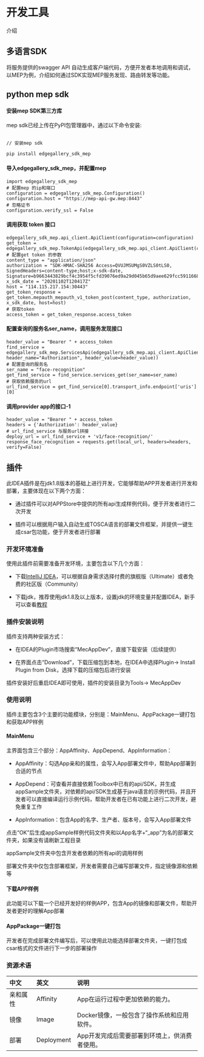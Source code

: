 # 开发工具
介绍
## 多语言SDK
将服务提供的swagger API 自动生成客户端代码，方便开发者本地调用和调试，以MEP为例，介绍如何通过SDK实现MEP服务发现、路由转发等功能。

## python mep sdk
#### 安装mep SDK第三方库
mep sdk已经上传在PyPI包管理器中，通过以下命令安装:

```

// 安装mep sdk

pip install edgegallery_sdk_mep

```

#### 导入edgegallery_sdk_mep，并配置mep
```
import edgegallery_sdk_mep
# 配置mep 的ip和端口
configuration = edgegallery_sdk_mep.Configuration()
configuration.host = "https://mep-api-gw.mep:8443"
# 忽略证书
configuration.verify_ssl = False

```
####  调用获取 token 接口
```
edgegallery_sdk_mep.api_client.ApiClient(configuration=configuration)
get_token = edgegallery_sdk_mep.TokenApi(edgegallery_sdk_mep.api_client.ApiClient(configuration=configuration))
# 配置get token 的参数
content_type = "application/json"
authorization = "SDK-HMAC-SHA256 Access=QVUJMSUMgS0VZLS0tLS0, SignedHeaders=content-type;host;x-sdk-date, Signature=b9663443829bcf4c3954f5cfd39076ed9a29d045b65d9aee629fcc5911668384"
x_sdk_date = "20201102T120417Z"
host = "114.115.217.154:30443"
get_token_response = get_token.mepauth_mepauth_v1_token_post(content_type, authorization, x_sdk_date, host=host)
# 获取token
access_token = get_token_response.access_token

```
#### 配置查询的服务名ser_name，调用服务发现接口
```
header_value = "Bearer " + access_token
find_service = edgegallery_sdk_mep.ServicesApi(edgegallery_sdk_mep.api_client.ApiClient(configuration=configuration, header_name="Authorization", header_value=header_value))
# 配置查询的服务名
ser_name = "face-recognition"
get_find_service = find_service.services_get(ser_name=ser_name)
# 获取依赖服务的url
url_find_service = get_find_service[0].transport_info.endpoint['uris'][0]

```

#### 调用provider app的接口-1
```
header_value = "Bearer " + access_token
headers = {'Authorization': header_value}
# url_find_service 与服务url拼接
deploy_url = url_find_service + 'v1/face-recognition/'
response_face_recognition = requests.get(local_url, headers=headers, verify=False)

```

## 插件

此IDEA插件是在jdk1.8版本的基础上进行开发，它能够帮助APP开发者进行开发和部署，主要体现在以下两个方面：

- 通过插件可以对APPStore中提供的所有api生成样例代码，便于开发者进行二次开发

- 插件可以根据用户输入自动生成TOSCA语言的部署文件框架，并提供一键生成csar包功能，便于开发者进行部署 

### 开发环境准备

使用此插件前需要准备开发环境，主要包含以下几个方面：

- 下载[IntelliJ IDEA](https://www.jetbrains.com/idea/)，可以根据自身需求选择付费的旗舰版（Ultimate）或者免费的社区版（Community）

- 下载jdk，推荐使用jdk1.8及以上版本，设置jdk的环境变量并配置IDEA，新手可以查看[教程](https://blog.csdn.net/nobb111/article/details/77116259)


### 插件安装说明

插件支持两种安装方式：

- 在IDEA的Plugin市场搜索“MecAppDev”，直接下载安装（后续提供）

- 在界面点击“Download”，下载压缩包到本地，在IDEA中选择Plugin-> Install Plugin from Disk，选择下载的压缩包后进行安装

插件安装好后重启IDEA即可使用，插件的安装目录为Tools-> MecAppDev


### 使用说明

插件主要包含3个主要的功能模块，分别是：MainMenu、AppPackage一键打包和获取APP样例

#### MainMenu

主界面包含三个部分：AppAffinity、AppDepend、AppInformation：

- AppAffinity：勾选App亲和的属性，会写入App部署文件中，帮助App部署到合适的节点

- AppDepend：可查看并直接依赖Toolbox中已有的api/SDK，并生成appSample文件夹，对依赖的api/SDK生成基于java语言的示例代码，并且开发者可以直接编译运行示例代码，帮助开发者在已有功能上进行二次开发，避免重复工作

- AppInformation：包含App的名字、生产者、版本号，会写入App部署文件

点击“OK”后生成appSample样例代码文件夹和以App名字+“_app”为名的部署文件夹，如果没有请刷新工程目录

appSample文件夹中包含开发者依赖的所有api的调用样例

部署文件夹中仅包含部署框架，开发者需要自己编写部署文件，指定镜像源和依赖等

#### 下载APP样例

此功能可以下载一个已经开发好的样例APP，包含App的镜像和部署文件，帮助开发者更好的理解App部署

#### AppPackage一键打包

开发者在完成部署文件编写后，可以使用此功能选择部署文件夹，一键打包成csar格式的文件进行下一步的部署操作

### 资源术语
|中文|英文|说明|
|:-|:-|:-|
|亲和属性|Affinity|App在运行过程中更加依赖的能力。|
|镜像|Image|Docker镜像，一般包含了操作系统和应用软件。|
|部署|Deployment|App开发完成后需要部署到环境上，供消费者使用。|